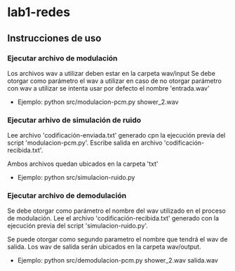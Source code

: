 # lab1-redes

## Instrucciones de uso

### Ejecutar archivo de modulación

Los archivos wav a utilizar deben estar en la carpeta wav/input
Se debe otorgar como parámetro el wav a utilizar en caso de no otorgar parámetro con wav a utilizar se intenta usar por defecto el nombre 'entrada.wav'

- Ejemplo: python src/modulacion-pcm.py shower_2.wav

### Ejecutar arhivo de simulación de ruido

Lee archivo 'codificación-enviada.txt' generado cpn la ejecución previa del script 'modulacion-pcm.py'. Escribe salida en archivo 'codificación-recibida.txt'.

Ambos archivos quedan ubicados en la carpeta 'txt'

- Ejemplo: python src/simulacion-ruido.py

### Ejecutar archivo de demodulación

Se debe otorgar como parámetro el nombre del wav utilizado en el proceso de modulación. Lee el archivo 'codificación-recibida.txt' generado con la ejecución previa del script 'simulacion-ruido.py'.

Se puede otorgar como segundo parametro el nombre que tendrá el wav de salida. Los wav de salida serán ubicados en la carpeta wav/output.

- Ejemplo: python src/demodulacion-pcm.py shower_2.wav salida.wav